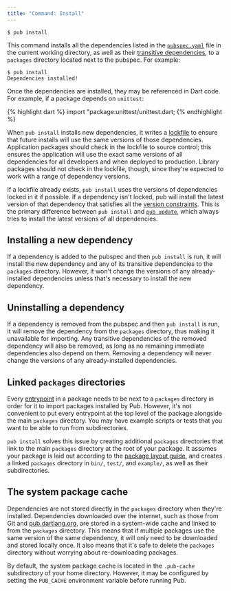 ```yaml
---
title: "Command: Install"
---
```


    $ pub install

This command installs all the dependencies listed in the
[`pubspec.yaml`](pubspec.html) file in the current working directory, as well as
their [transitive dependencies](glossary.html#transitive-dependency), to a
`packages` directory located next to the pubspec. For example:

    $ pub install
    Dependencies installed!

Once the dependencies are installed, they may be referenced in Dart code. For
example, if a package depends on `unittest`:

{% highlight dart %}
import "package:unittest/unittest.dart;
{% endhighlight %}

When `pub install` installs new dependencies, it writes a
[lockfile](glossary.html#lockfile) to ensure that future installs will use the
same versions of those dependencies. Application packages should check in the
lockfile to source control; this ensures the application will use the exact same
versions of all dependencies for all developers and when deployed to production.
Library packages should not check in the lockfile, though, since they're
expected to work with a range of dependency versions.

If a lockfile already exists, `pub install` uses the versions of dependencies
locked in it if possible. If a dependency isn't locked, pub will install the
latest version of that dependency that satisfies all the [version
constraints](glossary.html#version-constraint). This is the primary difference
between `pub install` and [`pub update`](pub-update.html), which always tries to
install the latest versions of all dependencies.

## Installing a new dependency

If a dependency is added to the pubspec and then `pub install` is run, it will
install the new dependency and any of its transitive dependencies to the
`packages` directory. However, it won't change the versions of any
already-installed dependencies unless that's necessary to install the new
dependency.

## Uninstalling a dependency

If a dependency is removed from the pubspec and then `pub install` is run, it
will remove the dependency from the `packages` directory, thus making it
unavailable for importing. Any transitive dependencies of the removed dependency
will also be removed, as long as no remaining immediate dependencies also depend
on them. Removing a dependency will never change the versions of any
already-installed dependencies.

## Linked `packages` directories

Every [entrypoint](glossary.html#entrypoint) in a package needs to be next to a
`packages` directory in order for it to import packages installed by Pub.
However, it's not convenient to put every entrypoint at the top level of the
package alongside the main `packages` directory. You may have example scripts or
tests that you want to be able to run from subdirectories.

`pub install` solves this issue by creating additional `packages` directories
that link to the main `packages` directory at the root of your package. It
assumes your package is laid out according to the [package layout
guide](package-layout.html), and creates a linked `packages` directory in
`bin/`, `test/`, and `example/`, as well as their subdirectories.

## The system package cache

Dependencies are not stored directly in the `packages` directory when they're
installed. Dependencies downloaded over the internet, such as those from Git and
[pub.dartlang.org](http://pub.dartlang.org), are stored in a system-wide cache
and linked to from the `packages` directory. This means that if multiple
packages use the same version of the same dependency, it will only need to be
downloaded and stored locally once. It also means that it's safe to delete the
`packages` directory without worrying about re-downloading packages.

By default, the system package cache is located in the `.pub-cache` subdirectory
of your home directory. However, it may be configured by setting the `PUB_CACHE`
environment variable before running Pub.
